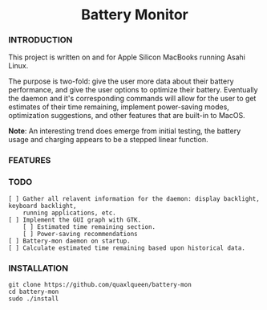 <h1 align="center">Battery Monitor</h1>

### INTRODUCTION

This project is written on and for Apple Silicon MacBooks running Asahi Linux. 

The purpose is two-fold: give the user more data about their battery performance, and give the user options to optimize their battery. 
Eventually the daemon and it's corresponding commands will allow for the user to get estimates of their time remaining, implement 
power-saving modes, optimization suggestions, and other features that are built-in to MacOS.

**Note**: An interesting trend does emerge from initial testing, the battery usage and charging appears to be a stepped linear function.

### FEATURES

### TODO
    [ ] Gather all relavent information for the daemon: display backlight, keyboard backlight, 
        running applications, etc.
    [ ] Implement the GUI graph with GTK.
        [ ] Estimated time remaining section.
        [ ] Power-saving recommendations
    [ ] Battery-mon daemon on startup.
    [ ] Calculate estimated time remaining based upon historical data.

### INSTALLATION
    git clone https://github.com/quaxlqueen/battery-mon
    cd battery-mon
    sudo ./install
